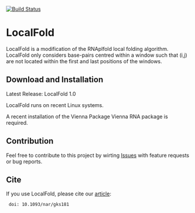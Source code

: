 [![Build Status](https://travis-ci.org/BackofenLab/LocalFold.svg?branch=master)](https://travis-ci.org/BackofenLab/LocalFold)

# LocalFold
LocalFold is a modification of the RNAplfold local folding algorithm. LocalFold only considers base-pairs centred within a window such that (i,j) are not located within the first and last positions of the windows. 

## Download and Installation

Latest Release: LocalFold 1.0

LocalFold runs on recent Linux systems.

A recent installation of the Vienna Package Vienna RNA package is required. 

## Contribution

Feel free to contribute to this project by wirting [Issues](https://github.com/BackofenLab/LocalFold/issues) with feature requests or bug reports.

## Cite
If you use LocalFold, please cite our [article](http://nar.oxfordjournals.org/content/40/12/5215.long):
```
 doi: 10.1093/nar/gks181 
```


